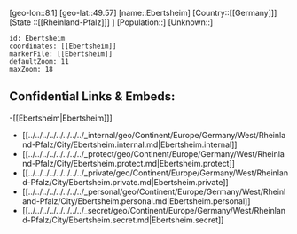 ﻿---
location: [49.57,8.1]
mapzoom: [7,12] 
mapmarker: city 
type: City
tags:
- geo/City


SpocWebEntityId: 29960
isDeleted: false
confidential: public

---
[geo-lon::8.1]
[geo-lat::49.57]
[name::Ebertsheim]
[Country::[[Germany]]]
[State ::[[Rheinland-Pfalz]]] ]
[Population::]
[Unknown::]


```leaflet
id: Ebertsheim
coordinates: [[Ebertsheim]]
markerFile: [[Ebertsheim]]
defaultZoom: 11 
maxZoom: 18
```


## Confidential Links & Embeds: 
-[[Ebertsheim|Ebertsheim]]] 
- [[../../../../../../../../_internal/geo/Continent/Europe/Germany/West/Rheinland-Pfalz/City/Ebertsheim.internal.md|Ebertsheim.internal]] 
- [[../../../../../../../../_protect/geo/Continent/Europe/Germany/West/Rheinland-Pfalz/City/Ebertsheim.protect.md|Ebertsheim.protect]] 
- [[../../../../../../../../_private/geo/Continent/Europe/Germany/West/Rheinland-Pfalz/City/Ebertsheim.private.md|Ebertsheim.private]] 
- [[../../../../../../../../_personal/geo/Continent/Europe/Germany/West/Rheinland-Pfalz/City/Ebertsheim.personal.md|Ebertsheim.personal]] 
- [[../../../../../../../../_secret/geo/Continent/Europe/Germany/West/Rheinland-Pfalz/City/Ebertsheim.secret.md|Ebertsheim.secret]] 
